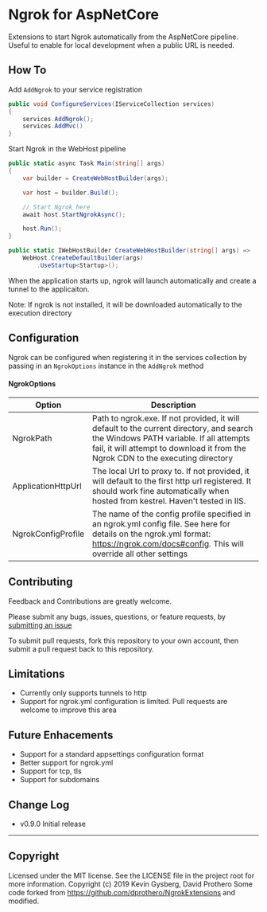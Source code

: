 # Ngrok for AspNetCore
Extensions to start Ngrok automatically from the AspNetCore pipeline. Useful to enable for local development when a public URL is needed.

## How To

Add `AddNgrok` to your service registration
```csharp
public void ConfigureServices(IServiceCollection services)
{
    services.AddNgrok();
    services.AddMvc()
}
```


Start Ngrok in the WebHost pipeline
```csharp
public static async Task Main(string[] args)
{
    var builder = CreateWebHostBuilder(args);

    var host = builder.Build();

    // Start Ngrok here
    await host.StartNgrokAsync();

    host.Run();
}

public static IWebHostBuilder CreateWebHostBuilder(string[] args) =>
    WebHost.CreateDefaultBuilder(args)
    	.UseStartup<Startup>();
```

When the application starts up, ngrok will launch automatically and create a tunnel to the applicaiton. 

Note: If ngrok is not installed, it will be downloaded automatically to the execution directory

## Configuration
Ngrok can be configured when registering it in the services collection by passing in an `NgrokOptions` instance in the `AddNgrok` method

#### NgrokOptions
| Option | Description |
| --- | --- |
| NgrokPath | Path to ngrok.exe. If not provided, it will default to the current directory, and search the Windows PATH variable. If all attempts fail, it will attempt to download it from the Ngrok CDN to the executing directory |
| ApplicationHttpUrl | The local Url to proxy to. If not provided, it will default to the first http url registered. It should work fine automatically when hosted from kestrel. Haven't tested in IIS. |
| NgrokConfigProfile | The name of the config profile specified in an ngrok.yml config file. See here for details on the ngrok.yml format: https://ngrok.com/docs#config. This will override all other settings |

## Contributing
Feedback and Contributions are greatly welcome. 

Please submit any bugs, issues, questions, or feature requests, by [submitting an issue](https://github.com/dprothero/NgrokExtensions/issues)

To submit pull requests, fork this repository to your own account, then submit a pull request back to this repository.

## Limitations
* Currently only supports tunnels to http
* Support for ngrok.yml configuration is limited. Pull requests are welcome to improve this area

## Future Enhacements
* Support for a standard appsettings configuration format
* Better support for ngrok.yml
* Support for tcp, tls
* Support for subdomains

## Change Log
* v0.9.0 Initial release



* * *




## Copyright
Licensed under the MIT license. See the LICENSE file in the project root for more information.
Copyright (c) 2019 Kevin Gysberg, David Prothero
Some code forked from https://github.com/dprothero/NgrokExtensions and modified.